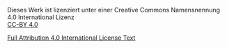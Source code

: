 Dieses Werk ist lizenziert unter einer
Creative Commons Namensnennung 4.0 International Lizenz  
[CC-BY 4.0](https://creativecommons.org/licenses/by/4.0/)

[Full Attribution 4.0 International License Text](https://creativecommons.org/licenses/by/4.0/legalcode.txt)
